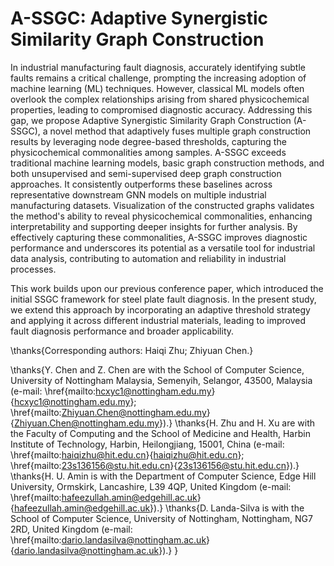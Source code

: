 # A-SSGC: Adaptive Synergistic Similarity Graph Construction 
In industrial manufacturing fault diagnosis, accurately identifying subtle faults remains a critical challenge, prompting the increasing adoption of machine learning (ML) techniques.  However, classical ML models often overlook the complex relationships arising from shared physicochemical properties, leading to compromised diagnostic accuracy. Addressing this gap, we propose Adaptive Synergistic Similarity Graph Construction (A-SSGC), a novel method that adaptively fuses multiple graph construction results by leveraging node degree-based thresholds, capturing the physicochemical commonalities among samples. A-SSGC exceeds traditional machine learning models, basic graph construction methods, and both unsupervised and semi-supervised deep graph construction approaches. It consistently outperforms these baselines across representative downstream GNN models on multiple industrial manufacturing datasets. Visualization of the constructed graphs validates the method's ability to reveal physicochemical commonalities, enhancing interpretability and supporting deeper insights for further analysis. By effectively capturing these commonalities, A-SSGC improves diagnostic performance and underscores its potential as a versatile tool for industrial data analysis, contributing to automation and reliability in industrial processes.

This work builds upon our previous conference paper, which introduced the initial SSGC framework for steel plate fault diagnosis. In the present study, we extend this approach by incorporating an adaptive threshold strategy and applying it across different industrial materials, leading to improved fault diagnosis performance and broader applicability.

\thanks{Corresponding authors: Haiqi Zhu; Zhiyuan Chen.}

\thanks{Y. Chen and Z. Chen are with the School of Computer Science, University of Nottingham Malaysia, Semenyih, Selangor, 43500, Malaysia (e-mail: \href{mailto:hcxyc1@nottingham.edu.my}{hcxyc1@nottingham.edu.my}; \href{mailto:Zhiyuan.Chen@nottingham.edu.my}{Zhiyuan.Chen@nottingham.edu.my}).}
\thanks{H. Zhu and H. Xu are with the Faculty of Computing and the School of Medicine and Health, Harbin Institute of Technology, Harbin, Heilongjiang, 15001, China (e-mail: \href{mailto:haiqizhu@hit.edu.cn}{haiqizhu@hit.edu.cn}; \href{mailto:23s136156@stu.hit.edu.cn}{23s136156@stu.hit.edu.cn}).}
\thanks{H. U. Amin is with the Department of Computer Science, Edge Hill University, Ormskirk, Lancashire, L39 4QP, United Kingdom (e-mail: \href{mailto:hafeezullah.amin@edgehill.ac.uk}{hafeezullah.amin@edgehill.ac.uk}).}
\thanks{D. Landa-Silva is with the School of Computer Science, University of Nottingham, Nottingham, NG7 2RD, United Kingdom (e-mail: \href{mailto:dario.landasilva@nottingham.ac.uk}{dario.landasilva@nottingham.ac.uk}).}
}
